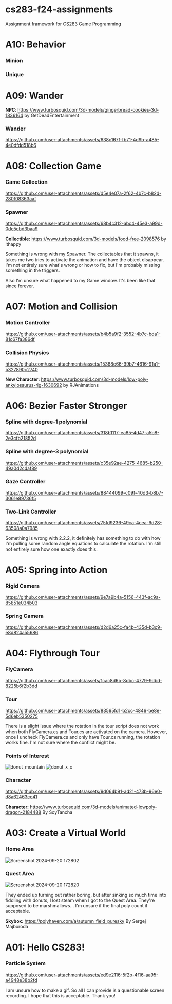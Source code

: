 # cs283-f24-assignments
Assignment framework for CS283 Game Programming

# A10: Behavior
### Minion

### Unique

# A09: Wander
**NPC**: https://www.turbosquid.com/3d-models/gingerbread-cookies-3d-1836164 by GetDeadEntertainment
### Wander
https://github.com/user-attachments/assets/638c167f-fb71-4d9b-a485-4e0dfdd518b6

# A08: Collection Game
### Game Collection
https://github.com/user-attachments/assets/d5e4e07a-2f62-4b7c-b82d-280f08363aaf
### Spawner
https://github.com/user-attachments/assets/68b4c312-abc4-45e3-a99d-0de5cbd3baa9

**Collectible:** https://www.turbosquid.com/3d-models/food-free-2098576 by ithappy

Something is wrong with my Spawner. The collectables that it spawns, it takes me two tries to activate the animation and have the object disappear. I'm not entirely sure what's wrong or how to fix, but I'm probably missing something in the triggers.

Also I'm unsure what happened to my Game window. It's been like that since forever.

# A07: Motion and Collision
### Motion Controller
https://github.com/user-attachments/assets/b4b5a9f2-3552-4b7c-bda1-81c67fa386df
### Collision Physics
https://github.com/user-attachments/assets/15368c66-99b7-4616-91a1-b327890c2740

**New Character:** https://www.turbosquid.com/3d-models/low-poly-ankylosaurus-rig-1630692 by RJAnimations

# A06: Bezier Faster Stronger
### Spline with degree-1 polynomial
https://github.com/user-attachments/assets/318b1117-ea85-4d47-a5b8-2e3cfb21852d
### Spline with degree-3 polynomial
https://github.com/user-attachments/assets/c35e92ae-4275-4685-b250-49a0d2cdaf89
### Gaze Controller
https://github.com/user-attachments/assets/88444099-c09f-40d3-b8b7-3061e89736f5
### Two-Link Controller
https://github.com/user-attachments/assets/75fd9236-49ca-4cea-9d28-63508a0a7985

Something is wrong with 2.2.2, it definitely has something to do with how I'm pulling some random angle equations to calculate the rotation. I'm still not entirely sure how one exactly does this.

# A05: Spring into Action
### Rigid Camera
https://github.com/user-attachments/assets/9e7a9b4a-5156-443f-ac9a-85851e034b03
### Spring Camera
https://github.com/user-attachments/assets/d2d6a25c-fa4b-435d-b3c9-e8d824a55686

# A04: Flythrough Tour
### FlyCamera
https://github.com/user-attachments/assets/1cac8d6b-8dbc-4779-9dbd-8225b6f2b3dd
### Tour
https://github.com/user-attachments/assets/83565fd1-b2cc-4846-be8e-5d6eb5350275

There is a slight issue where the rotation in the tour script does not work when both FlyCamera.cs and Tour.cs are activated on the camera. However, once I uncheck FlyCamera.cs and only have Tour.cs running, the rotation works fine. I'm not sure where the conflict might be.

### Points of Interest
![donut_mountain](https://github.com/user-attachments/assets/6e971077-83b7-4bad-b513-305972d050b1)
![donut_x_o](https://github.com/user-attachments/assets/f0d8eef1-bc53-4614-90b9-d62168487e86)

### Character
https://github.com/user-attachments/assets/9d064b91-ad21-473b-96e0-d8a62463ce41

**Character:** https://www.turbosquid.com/3d-models/animated-lowpoly-dragon-2184488
By SoyTancha

# A03: Create a Virtual World
### Home Area
![Screenshot 2024-09-20 172802](https://github.com/user-attachments/assets/e93c8685-0d76-455b-a4f2-813b2ba1b747)
### Quest Area
![Screenshot 2024-09-20 172820](https://github.com/user-attachments/assets/95189352-f671-4e78-80ef-2cfd7d35f7fc)

They ended up turning out rather boring, but after sinking so much time into fiddling with donuts, I lost steam when I got to the Quest Area. They're supposed to be marshmallows... I'm unsure if the final poly count if acceptable.

**Skybox:** https://polyhaven.com/a/autumn_field_puresky
By Sergej Majboroda

# A01: Hello CS283!
### Particle System
https://github.com/user-attachments/assets/ed9e2116-5f2b-4f16-aa95-a4948e38b2fd

I am unsure how to make a gif. So all I can provide is a questionable screen recording. I hope that this is acceptable.
Thank you!
